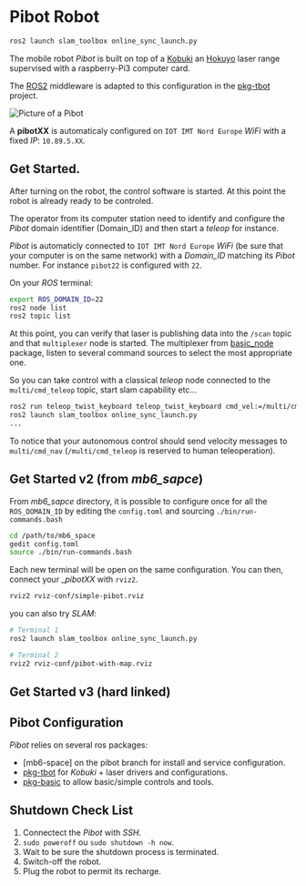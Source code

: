 # Pibot Robot

```sh
ros2 launch slam_toolbox online_sync_launch.py
```

The mobile robot _Pibot_ is built on top of a [Kobuki](https://www.turtlebot.com/turtlebot2/) an [Hokuyo](https://hokuyo-usa.com/) laser range supervised with a raspberry-Pi3 computer card. 

The [ROS2](https://docs.ros.org/) middleware is adapted to this configuration in the [pkg-tbot](https://github.com/imt-mobisyst/pkg-tbot) project.

![Picture of a Pibot](./figs/naked-pibot.png)

A **pibotXX** is automaticaly configured on `IOT IMT Nord Europe` _WiFi_ with a fixed _IP_: `10.89.5.XX`.

## Get Started.

After turning on the robot, the control software is started.
At this point the robot is already ready to be controled. 

The operator from its computer station need to identify and configure the _Pibot_ domain identifier (Domain_ID) and then start a _teleop_ for instance.

_Pibot_ is automaticly connected to `IOT IMT Nord Europe` _WiFi_ (be sure that your computer is on the same network) with a _Domain_ID_ matching its _Pibot_ number. 
For instance `pibot22` is configured with `22`.

On your _ROS_ terminal:

```sh
export ROS_DOMAIN_ID=22
ros2 node list
ros2 topic list 
```

At this point, you can verify that laser is publishing data into the `/scan` topic and that `multiplexer` node is started.
The multiplexer from [basic_node](https://github.com/imt-mobisyst/pkg-basic) package, listen to several command sources to select the most appropriate one. 

So you can take control with a classical _teleop_ node connected to the `multi/cmd_teleop` topic, start slam capability etc...

```sh
ros2 run teleop_twist_keyboard teleop_twist_keyboard cmd_vel:=/multi/cmd_teleop
ros2 launch slam_toolbox online_sync_launch.py
...
```

To notice that your autonomous control should send velocity messages to `multi/cmd_nav` (`/multi/cmd_teleop` is reserved to human teleoperation).

## Get Started v2 (from _mb6_sapce_)

From _mb6_sapce_ directory, it is possible to configure once for all the `ROS_DOMAIN_ID` by editing the `config.toml` and sourcing `./bin/run-commands.bash`

```sh
cd /path/to/mb6_space
gedit config.toml
source ./bin/run-commands.bash
```

Each new terminal will be open on the same configuration.
You can then, connect your __pibotXX_ with `rviz2`.

```sh
rviz2 rviz-conf/simple-pibot.rviz
```

you can also try _SLAM_: 

```sh
# Terminal 1
ros2 launch slam_toolbox online_sync_launch.py

# Terminal 2
rviz2 rviz-conf/pibot-with-map.rviz
```


## Get Started v3 (hard linked)



## Pibot Configuration

_Pibot_ relies on several ros packages: 

- [mb6-space] on the pibot branch for install and service configuration.
- [pkg-tbot](https://github.com/imt-mobisyst/pkg-tbot) for _Kobuki_ + laser drivers and configurations.
- [pkg-basic](https://github.com/imt-mobisyst/pkg-basic) to allow basic/simple controls and tools.

## Shutdown Check List

1. Connectect the _Pibot_ with _SSH_.
2. `sudo poweroff` ou `sudo shutdown -h now`.
3. Wait to be sure the shutdown process is terminated.
4. Switch-off the robot.
5. Plug the robot to permit its recharge.

        